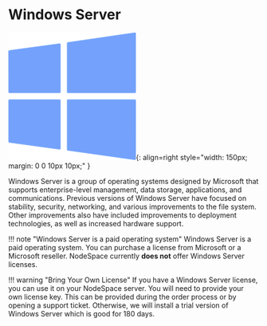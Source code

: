 # Windows Server

![Windows Server](../images/oslogos/windows.png){: align=right style="width: 150px; margin: 0 0 10px 10px;" }

Windows Server is a group of operating systems designed by Microsoft that supports enterprise-level management, data storage, applications, and communications. Previous versions of Windows Server have focused on stability, security, networking, and various improvements to the file system. Other improvements also have included improvements to deployment technologies, as well as increased hardware support.

!!! note "Windows Server is a paid operating system"
    Windows Server is a paid operating system. You can purchase a license from Microsoft or a Microsoft reseller. NodeSpace currently **does not** offer Windows Server licenses.

!!! warning "Bring Your Own License"
    If you have a Windows Server license, you can use it on your NodeSpace server. You will need to provide your own license key. This can be provided during the order process or by opening a support ticket. Otherwise, we will install a trial version of Windows Server which is good for 180 days.